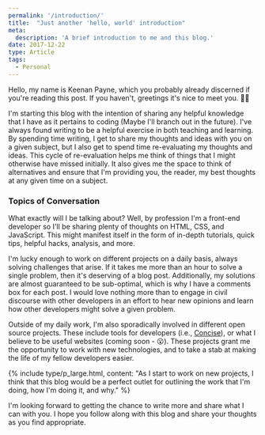 ```yaml
---
permalink: '/introduction/'
title:  "Just another 'hello, world' introduction"
meta: 
  description: 'A brief introduction to me and this blog.'
date: 2017-12-22
type: Article
tags:
  - Personal
---
```


Hello, my name is Keenan Payne, which you probably already discerned if you're reading this post. If you haven't, greetings it's nice to meet you. 👋🏻

I'm starting this blog with the intention of sharing any helpful knowledge that I have as it pertains to coding (Maybe I'll branch out in the future). I've always found writing to be a helpful exercise in both teaching and learning. By spending time writing, I get to share my thoughts and ideas with you on a given subject, but I also get to spend time re-evaluating my thoughts and ideas. This cycle of re-evaluation helps me think of things that I might otherwise have missed initially. It also gives me the space to think of alternatives and ensure that I'm providing you, the reader, my best thoughts at any given time on a subject.

### Topics of Conversation

What exactly will I be talking about? Well, by profession I'm a front-end developer so I'll be sharing plenty of thoughts on HTML, CSS, and JavaScript. This might manifest itself in the form of in-depth tutorials, quick tips, helpful hacks, analysis, and more.

I'm lucky enough to work on different projects on a daily basis, always solving challenges that arise. If it takes me more than an hour to solve a single problem, then it's deserving of a blog post. Additionally, my solutions are almost guaranteed to be sub-optimal, which is why I have a comments box for each post. I would love nothing more than to engage in civil discourse with other developers in an effort to hear new opinions and learn how other developers might solve a given problem.

Outside of my daily work, I'm also sporadically involved in different open source projects. These include tools for developers (i.e., [Concise](https://concisecss.com/)), or what I believe to be useful websites (coming soon - 😮). These projects grant me the opportunity to work with new technologies, and to take a stab at making the life of my fellow developers easier.

{% include type/p_large.html, content: "As I start to work on new projects, I think that this blog would be a perfect outlet for outlining the work that I'm doing, how I'm doing it, and why." %}

I'm looking forward to getting the chance to write more and share what I can with you. I hope you follow along with this blog and share your thoughts as you find appropriate.
